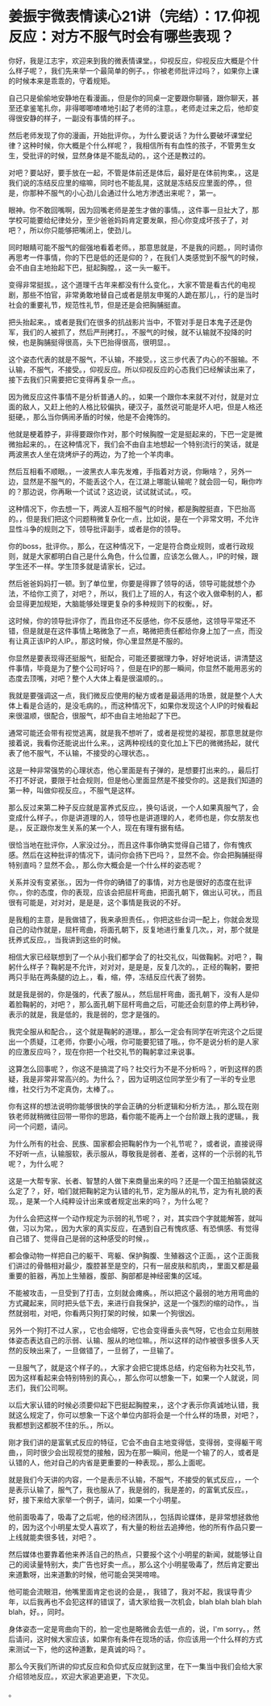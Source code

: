 # 姜振宇微表情读心21讲（完结）：17.仰视反应：对方不服气时会有哪些表现？

你好，我是江志宇，欢迎来到我的微表情课堂。，仰视反应，仰视反应大概是个什么样子呢？，我们先来举一个最简单的例子。，你被老师批评过吗？，如果你上课的时候本来是乖乖的，守着规矩。

自己只是偷偷地安静地在看漫画。，但是你的同桌一定要跟你聊骚，跟你聊天，甚至还拿鉴笔扎你，非得唧唧喳喳地引起了老师的注意。，老师走过来之后，他却变得很安静的样子，一副没有事情的样子。。

然后老师发现了你的漫画，开始批评你。，为什么要说话？为什么要破坏课堂纪律？这种时候，你大概是个什么样呢？，我相信所有有血性的孩子，不管男生女生，受批评的时候，显然身体是不能乱动的。，这个还是教过的。

对吧？要站好，要手放在一起，不管是体前还是体后，最好是在体前拘束。，这是我们说的冻结反应里的缩嘛，同时也不能乱晃，这就是冻结反应里面的停。，但是，你那种不服气的小心劲儿会通过什么地方渗透出来呢？，第一。

眼神。你不敢回嘴啊，因为回嘴老师是差生才做的事情。，这件事一旦扯大了，那学校可能要给纪律处分，至少爸爸妈妈肯定要发飙，担心你变成坏孩子了，对吧？，所以你只能够把嘴闭上，使劲儿。

同时眼睛可能不服气的倔强地看着老师。，那意思就是，不是我的问题。，同时请你再思考一件事情，你的下巴是低的还是仰的？，在我们人类感觉到不服气的时候，会不由自主地抬起下巴，挺起胸膛。，这一头一躯干。

变得非常挺拔。，这个道理千古年来都没有什么变化。，大家不管是看古代的电视剧，那些不怕官，非常勇敢地替自己或者是朋友申冤的人跪在那儿，，行的是当时社会的重要礼节，规范性礼节，但是还是会把胸脯挺直。

把头抬起来。，或者是我们在很多的抗战影片当中，不管对手是日本鬼子还是伪军，我们的人被抓了，然后严刑拷打。，不服气的时候，就不认输就不投降的时候，也是胸脯挺得很高，头下巴抬得很高，很明显。。

这个姿态代表的就是不服气，不认输，不接受。，这三步代表了内心的不服输。不认输，不服气，不接受。，仰视反应。所以仰视反应的心态我们已经解读出来了，接下去我们只需要把它变得再复杂一点。。

因为微反应这件事情不是分析普通人的。，如果一个跟你本来就不对付，就是对立面的敌人，又赶上他的人格比较偏执，硬汉子，虽然说可能是坏人吧，但是人格还挺硬。，那么当你俩闹矛盾的时候，他是不会掩饰的。

他就是梗着脖子，非得要跟你作对，那个时候胸膛一定是挺起来的，下巴一定是微微抬起来的。，在这种情况下，我们会不由自主地想起一个特别流行的笑话，就是两波黑衣人坐在烧烤炉子的两边，为了抢一个羊肉串。

然后互相看不顺眼。，一波黑衣人率先发难，手指着对方说，你瞅啥？，另外一边，显然是不服气的，不能丢这个人，在江湖上哪能认输呢？就会回一句，瞅你咋的？那边说，你再瞅一个试试？这边说，试试就试试。，哎。

这种情况下，你去想一下，两波人互相不服气的时候，都是胸膛挺直，下巴抬高的。，但是我们把这个问题稍微复杂化一点，比如说，是在一个非常文明，不允许显性斗争的规则之下，领导批评副手，或者是你的领导。

你的boss，批评你。，那么，在这种情况下，一定是符合商业规则，或者行政规则，就是大家都明白自己是什么角色，什么位置，应该怎么做人。，IP的时候，跟学生还不一样。学生顶多就是请家长，记过。

然后爸爸妈妈打一顿。到了单位里，你要是得罪了领导的话，领导可能就想个办法，不给你工资了，对吧？，所以，我们上了班的人，有这个收入做牵制的人，都会显得更加规矩，大脑能够处理更复杂的多种规则下的权衡。，好。

这时候，你的领导批评你了，而且你还不反感他，你不反感他，这领导平常还不错，但是就是在这件事情上略微急了一点，略微把责任都给你身上加了一点，而没有让真正该IP的人IP。，那这时候，你心里显然是不服的。

你显然是要表现得还挺服气，挺配合，可能还要据理力争，好好地说话，讲清楚这件事情，毕竟是为了整个公司好吗？，但是在IP的那一瞬间，你显然不能用恶劣的态度去顶嘴，对吧？整个人大体上看是很温顺的。。

我就是要强调这一点，我们微反应使用的秘方或者是最适用的场景，就是整个人大体上看是合适的，是没毛病的。，而这种情况下，如果你发现这个人IP的时候看起来很温顺，很配合，很服气，却不由自主地抬起了下巴。

通常可能还会带有视觉逃离，就是我不想听了，或者是视觉的凝视，那意思就是你接着说，我看你还能说出什么来。，这两种视线的变化加上下巴的微微扬起，就代表了他不服气，不认输，不接受的心理状态。。

这是一种非常强势的心理状态，他心里面是有子弹的，是想要打出来的。，最后打不打不好说，要限于社会规则，但是他心里面显然是不接受你的。这是我们知道的第一种，叫做仰视反应。，不服气是这样。

那么反过来第二种子反应就是富养式反应。，换句话说，一个人如果真服气了，会变成什么样子。，你是讲道理的人，领导也是讲道理的人，老师也是，你女朋友也是。，反正跟你发生关系的某一个人，现在有理有据有结。

很恰当地在批评你，人家没过分。，而且这件事你确实觉得自己错了，你有愧疚感。然后在这种批评的情况下，请问你会扬下巴吗？，显然不会。你会把胸脯挺得特别直吗？显然不会。，那么你大概会是一个什么样的姿态呢？

关系并没有变紧张。，因为一件你的确错了的事情，对方也是很好的态度在批评你。，你的态度，你的表现，应该会把屈杆弯曲，把面孔朝下，做出认可状。，而且很有可能是，对对对，是是是，这个事情是我说的不好。

是我粗的主意，是我做错了，我来承担责任。，你把这些台词一配上，你就会发现自己的动作就是，屈杆弯曲，将面孔朝下，反复地进行重复几次。，对，那个就是抚养式反应。，当我讲到这些的时候。

相信大家已经联想到了一个从小我们都学会了的社交礼仪，叫做鞠躬。对吧？，鞠躬什么样子？鞠躬是不允许，对对对，是是是，反复几次的。，正经的鞠躬，要把两只手贴在两条腿的边上。，看，缩，停，冻结反应代表了弱势。

就是我是弱的，你是强的，代表了服从。，然后屈杆弯曲，面孔朝下，没有人是仰着脸鞠躬的，对吧？，那么面孔朝下屈杆弯曲之后，可能还会刻意的停上两秒钟，表示的就是，我是低的，我是弱的，您才是强的。

我完全服从和配合。，这个就是鞠躬的道理。，那么一定会有同学在听完这个之后提出一个质疑，江老师，你要小心哦，你可能要犯错了哦。，你不是说分析的是人家的应激反应吗？，现在你把一个社交礼节的鞠躬拿过来说事。

这算怎么回事呢？，你这不是搞混了吗？社交行为不是不分析吗？，听到这样的质疑，我是非常非常高兴的。为什么？，因为证明这位同学至少有了一半的专业思维，社交行为不定真伪，太棒了。。

你有这样的想法说明你能够很快的学会正确的分析逻辑和分析方法。，那么现在刚铁老师就稍微往回带一带你的思路，看你能不能再上一个台阶跟上我的逻辑。，我问一个问题，请问。

为什么所有的社会、民族、国家都会把鞠躬作为一个礼节呢？，或者说，直接说得不好听一点，认输服软，表示服从，尊敬我是弱者、差者，这样的一个示弱的礼节呢？，为什么呢？

这是一大帮专家、长者、智慧的人做下来商量出来的吗？还是一个国王拍脑袋就这么定了？，好，咱们就把鞠躬定为认错的礼节，定为服从的礼节，定为有礼貌的表现。，是某一个人纯粹设计出来或者规定出来的吗？，为什么呢？

为什么会把这样一个动作规定为示弱的礼节呢？，对，其实四个字就能解答，就叫做，习以为常。，因为大家的真实反应，在遇到自己有愧疚感、有恐惧感、有觉得自己错了、觉得自己是弱的这种感受的时候，。

都会像动物一样把自己的躯干、弯躯、保护胸腹、生殖器这个正面。，这个正面我们讲过的骨骼相对最少，腹腔甚至是空的，只有一层皮肤和肌肉，，里面又都是最重要的脏器，再加上生殖器，腹部、胸部都是神经密集的区域。

不能被攻击，一旦受到了打击，立刻就会瘫痪。，所以把这个最弱的地方用弯曲的方式藏起来，同时把头低下去，来进行自我保护，这是一个强烈的缩的动作。，当然就弱啦，对吧，你看两只狗打架的时候，如果一个狗很凶。

另外一个狗打不过人家，，它也会缩呀，它也会变得垂头丧气呀，它也会立刻用肢体姿态表达自己的示弱、认输、服从的地位嘛。，所以这样的动作被很多很多人天然的反映出来了，一旦做错了，一旦弱了，一旦输了。

一旦服气了，就是这个样子的。，大家才会把它提炼总结，约定俗称为社交礼节，因为这样看起来会特别特别的真心。，那么你可以想象一下，如果一个人就说，同志们，我们公司啊。

以后大家认错的时候必须要仰起下巴挺起胸膛来，，这个才表示你真诚地认错，我就这么规定了，你可以想象一下这个单位内部将会是一个什么样的场景，对吧？，我都想到这都脱不住的乐。，所以。

刚才我们讲的是富氧式反应的特征，它会不由自主地变得低，变得弱，变得躯干弯曲，，同时很少会出现视觉的接触，因为在那一瞬间，他是一个输了的人，或者是认错的人，他对自己的内省是更重要的一种表现。，那么上面呢。

就是我们今天讲的内容，一个是表示不认输，不服气，不接受的氧式反应，，一个是表示认输了，服气了，我也服从了，我是弱的，我是差的，的富氧式反应。，好，接下来给大家举一个例子，请问，如果一个小明星。

他前面吸毒了，吸毒了之后呢，他的经济团队，，包括舆论媒体，是非常想拯救他的，因为这个小明星太受人喜欢了，有大量的粉丝去追捧他，他的所有作品只要一上线就能卖很多钱，对吧？。

然后媒体也要靠着他来养活自己的热点，只要报个这个小明星的新闻，就能够让自己的阅读量特别大，卖广告也好卖一点。，那么这个小明星吸毒了，然后肯定要出来道歉呀，出来道歉的时候，他可能会哭哭啼啼。

他可能会流眼泪，他嘴里面肯定也说的会是，，我错了，我对不起，我误导青少年，以后我再也不会犯这样的错误了，请大家给我一次机会，blah blah blah blah blah，好。，同时。

身体姿态一定是弯曲向下的，脸一定也是略微会去低一点的，说，I'm sorry。，然后请问，这时候大家应该，如果你有条件在现场的话，你应该用一个什么样的方式来测试一下，他的这种道歉，是真诚的吗？。

那么今天我们所讲的仰式反应和负仰式反应就到这里，在下一集当中我们会给大家介绍领地反应。，欢迎大家追更追更，下次见。

。